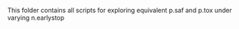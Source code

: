 This folder contains all scripts for exploring equivalent p.saf and p.tox under varying n.earlystop
